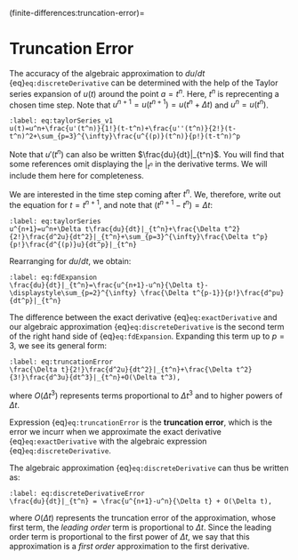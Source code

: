 (finite-differences:truncation-error)=
# Truncation Error

The accuracy of the algebraic approximation to $du/dt$ {eq}`eq:discreteDerivative` can be determined with the help of the Taylor series expansion of $u(t)$ around the point $a=t^n$. Here, $t^n$ is reprecenting a chosen time step. Note that $u^{n+1}=u(t^{n+1})=u(t^n+\Delta t)$ and $u^{n}=u(t^n)$.


```{math}
:label: eq:taylorSeries_v1
u(t)=u^n+\frac{u'(t^n)}{1!}(t-t^n)+\frac{u''(t^n)}{2!}(t-t^n)^2+\sum_{p=3}^{\infty}\frac{u^{(p)}(t^n)}{p!}(t-t^n)^p
```

Note that $u'(t^n)$ can also be written $\frac{du}{dt}|_{t^n}$. You will find that some references omit displaying the $|_{t^n}$ in the derivative terms. We will include them here for completeness.

We are interested in the time step coming after $t^n$. We, therefore, write out the equation for $t=t^{n+1}$, and note that $(t^{n+1}-t^n)=\Delta t$:

```{math}
:label: eq:taylorSeries
u^{n+1}=u^n+\Delta t\frac{du}{dt}|_{t^n}+\frac{\Delta t^2}{2!}\frac{d^2u}{dt^2}|_{t^n}+\sum_{p=3}^{\infty}\frac{\Delta t^p}{p!}\frac{d^{(p)}u}{dt^p}|_{t^n}
```

Rearranging for $du/dt$, we obtain:

```{math}
:label: eq:fdExpansion
\frac{du}{dt}|_{t^n}=\frac{u^{n+1}-u^n}{\Delta t}-\displaystyle\sum_{p=2}^{\infty} \frac{\Delta t^{p-1}}{p!}\frac{d^pu}{dt^p}|_{t^n}
```

The difference between the exact derivative {eq}`eq:exactDerivative` and our algebraic approximation {eq}`eq:discreteDerivative` is the second term of the right hand side of {eq}`eq:fdExpansion`. Expanding this term up to $p=3$, we see its general form:

```{math}
:label: eq:truncationError
\frac{\Delta t}{2!}\frac{d^2u}{dt^2}|_{t^n}+\frac{\Delta t^2}{3!}\frac{d^3u}{dt^3}|_{t^n}+O(\Delta t^3),
```

where $O(\Delta t^3)$ represents terms proportional to $\Delta t^3$ and to higher powers of $\Delta t$. 

Expression {eq}`eq:truncationError` is the **truncation error**, which is the error we incurr when we approximate the exact derivative {eq}`eq:exactDerivative` with the algebraic expression {eq}`eq:discreteDerivative`.

The algebraic approximation {eq}`eq:discreteDerivative` can thus be written as:

```{math}
:label: eq:discreteDerivativeError
\frac{du}{dt}|_{t^n} = \frac{u^{n+1}-u^n}{\Delta t} + O(\Delta t),
```

where $O(\Delta t)$ represents the truncation error of the approximation, whose first term, the *leading order* term is proportional to $\Delta t$. Since the leading order term is proportional to the first power of $\Delta t$, we say that this approximation is a *first order* approximation to the first derivative. 
